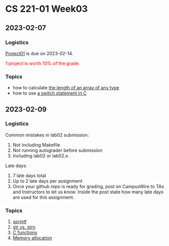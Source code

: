# CS 221-01 Week03 

## 2023-02-07

### Logistics

[Project01](https://cs221.cs.usfca.edu/assignments/project01.html) is due on 2023-02-14. 

<font color="red">1 project is worth 10% of the grade.</font>

### Topics
- how to calculate [the length of an array of any type](https://github.com/cs221-s23/inclass/blob/main/week03/section01/array_length.c)
- how to use [a switch statement in C](https://github.com/cs221-s23/inclass/blob/main/week03/section01/switch_demo.c)

## 2023-02-09 

### Logistics

Common mistakes in lab02 submission:
1. Not including Makefile 
2. Not running autograder before submission
3. Including lab02 or lab02.o 

Late days:
1. 7 late days total 
2. Up to 2 late days per assignment
3. Once your github repo is ready for grading, post on CampusWire to TAs and Instructors to let us know. Inside the post state how many late days are used for this assignment.

### Topics

1. [sprintf](https://github.com/cs221-s23/inclass/blob/main/week03/section02/sprintf.c)
2. [str vs. strn](https://github.com/cs221-s23/inclass/blob/main/week03/section02/strcat.c)
3. [C functions](https://cs221.cs.usfca.edu/slides/functions.html#/)
4. [Memory allocation](https://cs221.cs.usfca.edu/slides/dynamicmemory.html)

